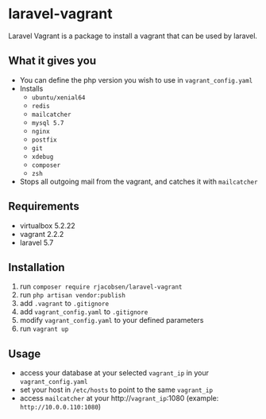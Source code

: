 
# laravel-vagrant  
  
Laravel Vagrant is a package to install a vagrant that can be used by laravel.  
  
## What it gives you  
- You can define the php version you wish to use in ``vagrant_config.yaml``  
- Installs  
  - `ubuntu/xenial64`  
  - `redis`  
  - `mailcatcher`  
  - `mysql 5.7`  
  - `nginx`  
  - `postfix`  
  - `git`  
  - `xdebug`  
  - `composer`  
  - `zsh`  
- Stops all outgoing mail from the vagrant, and catches it with `mailcatcher`  
  
  
## Requirements  
- virtualbox 5.2.22  
- vagrant 2.2.2  
- laravel 5.7  
  
## Installation  
  
1. run ``composer require rjacobsen/laravel-vagrant``  
2. run ``php artisan vendor:publish``  
3. add ``.vagrant`` to ``.gitignore``  
4. add ``vagrant_config.yaml`` to ``.gitignore``  
5. modify ``vagrant_config.yaml`` to your defined parameters  
6. run ``vagrant up``  
  
## Usage  
- access your database at your selected ``vagrant_ip`` in your ``vagrant_config.yaml``  
- set your host in ``/etc/hosts`` to point to the same ``vagrant_ip``  
- access `mailcatcher` at your http://``vagrant_ip``:1080 (example: `http://10.0.0.110:1080`)